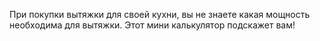 При покупки вытяжки для своей кухни, вы не знаете какая мощность необходима для вытяжки.
Этот мини калькулятор подскажет вам!
